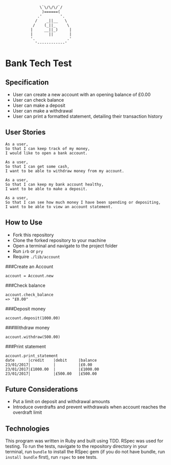 ```
               \`\/\/\/`/
                )======(
              .'        '.
             /    _||__   \
            /    (_||_     \
           |     __||_)     |
           |       ||       |
           '.              .'
             '------------'
```

Bank Tech Test
==============

Specification
-------------
- User can create a new account with an opening balance of £0.00
- User can check balance
- User can make a deposit
- User can make a withdrawal
- User can print a formatted statement, detailing their transaction history

User Stories
------------

```
As a user,
So that I can keep track of my money,
I would like to open a bank account.
```
```
As a user,
So that I can get some cash,
I want to be able to withdraw money from my account.
```
```
As a user,
So that I can keep my bank account healthy,
I want to be able to make a deposit.
```
```
As a user,
So that I can see how much money I have been spending or depositing,
I want to be able to view an account statement.
```

How to Use
----------
- Fork this repository
- Clone the forked repository to your machine
- Open a terminal and navigate to the project folder
- Run `irb` or `pry`
- Require `./lib/account`

###Create an Account
```
account = Account.new
```

###Check balance
```
account.check_balance
=> "£0.00"
```

###Deposit money
```
account.deposit(1000.00)
```

###Withdraw money
```
account.withdraw(500.00)
```

###Print statement
```
account.print_statement
date      |credit    |debit     |balance
23/01/2017|          |          |£0.00
23/01/2017|£1000.00  |          |£1000.00
23/01/2017|          |£500.00   |£500.00
```

Future Considerations
---------------------
- Put a limit on deposit and withdrawal amounts
- Introduce overdrafts and prevent withdrawals when account reaches the overdraft limit

Technologies
------------
This program was written in Ruby and built using TDD. RSpec was used for testing. To run the tests, navigate to the repository directory in your terminal, run `bundle` to install the RSpec gem (if you do not have bundle, run `install bundle` first), run `rspec` to see tests.